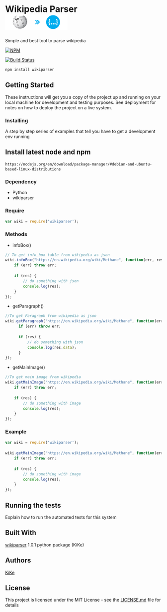 # Wikipedia Parser &nbsp;&nbsp;&nbsp;&nbsp;&nbsp;&nbsp;&nbsp;&nbsp;&nbsp;&nbsp;&nbsp;&nbsp;&nbsp;&nbsp;&nbsp;&nbsp;&nbsp;&nbsp;&nbsp;&nbsp;&nbsp;&nbsp;&nbsp;&nbsp;&nbsp;&nbsp;&nbsp;&nbsp;&nbsp;&nbsp;&nbsp;&nbsp;&nbsp;&nbsp;&nbsp;&nbsp;&nbsp;&nbsp;&nbsp;&nbsp; ![wikiparser logo](https://raw.githubusercontent.com/KiranNiranjan/wiki-parser-js/master/images/wiki_parser_logo.png)

Simple and best tool to parse wikipedia

[![NPM](https://nodei.co/npm/wikiparser.png?compact=true)](https://npmjs.org/package/wikiparser)

[![Build Status](https://travis-ci.org/KiranNiranjan/wiki-parser-js.svg?branch=master)](https://travis-ci.org/KiranNiranjan/wiki-parser-js)

```bash
npm install wikiparser
```

## Getting Started

These instructions will get you a copy of the project up and running on your local machine for development and testing purposes. See deployment for notes on how to deploy the project on a live system.

### Installing

A step by step series of examples that tell you have to get a development env running

## Install latest node and npm
```
https://nodejs.org/en/download/package-manager/#debian-and-ubuntu-based-linux-distributions
```

### Dependency

* Python
* wikiparser

### Require

```javascript
var wiki = require('wikiparser');
```

### Methods

* infoBox()
```javascript
// To get info_box table from wikipedia as json
wiki.infoBox("https://en.wikipedia.org/wiki/Methane", function(err, res) {
    if (err) throw err;
    
    if (res) {
        // do something with json
        console.log(res);
    }
});
```

* getParagraph()
```javascript
//To get Paragraph from wikipedia as json
wiki.getParagraph("https://en.wikipedia.org/wiki/Methane", function(err, res) {
      if (err) throw err;
      
      if (res) {
          // do something with json
          console.log(res.data);
      }
});
```

* getMainImage()
```javascript
//To get main image from wikipedia
wiki.getMainImage("https://en.wikipedia.org/wiki/Methane", function(err, res) {
    if (err) throw err;
    
    if (res) {
        // do something with image
        console.log(res);
    }
});
```

### Example

```javascript
var wiki = require('wikiparser');

wiki.getMainImage("https://en.wikipedia.org/wiki/Methane", function(err, res) {
    if (err) throw err;
    
    if (res) {
        // do something with image
        console.log(res);
    }
});
```

## Running the tests

Explain how to run the automated tests for this system

## Built With

[wikiparser](https://pypi.python.org/pypi/wikiparser) 1.0.1 python package (KiKe)

## Authors
[KiKe](http://kike.co.in)

## License

This project is licensed under the MIT License - see the [LICENSE.md](./LICENSE.md) file for details
